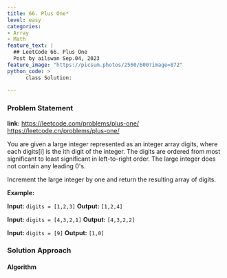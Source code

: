 ```yaml
---
title: 66. Plus One*
level: easy
categories:
- Array
- Math
feature_text: |
  ## LeetCode 66. Plus One
  Post by ailswan Sep.04, 2023
feature_image: "https://picsum.photos/2560/600?image=872"
python_code: >
      class Solution:
    
---
```


### Problem Statement
**link:**
https://leetcode.com/problems/plus-one/
https://leetcode.cn/problems/plus-one/


You are given a large integer represented as an integer array digits, where each digits[i] is the ith digit of the integer. The digits are ordered from most significant to least significant in left-to-right order. The large integer does not contain any leading 0's.

Increment the large integer by one and return the resulting array of digits.


**Example:**

**Input:** `digits = [1,2,3]`
**Output:** `[1,2,4]`

**Input:** `digits = [4,3,2,1]`
**Output:** `[4,3,2,2]`

**Input:** `digits = [9]`
**Output:** `[1,0]`


### Solution Approach

 

#### Algorithm
 
 
